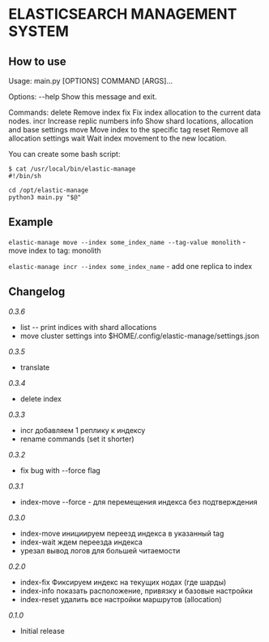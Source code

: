 # ELASTICSEARCH MANAGEMENT SYSTEM

## How to use

Usage: main.py [OPTIONS] COMMAND [ARGS]...

Options:
  --help  Show this message and exit.

Commands:
  delete  Remove index
  fix     Fix index allocation to the current data nodes.
  incr    Increase replic numbers
  info    Show shard locations, allocation and base settings
  move    Move index to the specific tag
  reset   Remove all allocation settings
  wait    Wait index movement to the new location.

You can create some bash script:
```
$ cat /usr/local/bin/elastic-manage 
#!/bin/sh

cd /opt/elastic-manage
python3 main.py "$@"
```

## Example

`elastic-manage move --index some_index_name --tag-value monolith` - move index to tag: monolith

`elastic-manage incr --index some_index_name` - add one replica to index


## Changelog

*0.3.6*
  - list -- print indices with shard allocations
  - move cluster settings into $HOME/.config/elastic-manage/settings.json 

*0.3.5*
  - translate

*0.3.4*
  - delete index

*0.3.3*
  - incr добавляем 1 реплику к индексу
  - rename commands (set it shorter)

*0.3.2*
  - fix bug with --force flag 

*0.3.1*
  - index-move --force - для перемещения индекса без подтверждения

*0.3.0*
  - index-move   инициируем переезд индекса в указанный tag 
  - index-wait   ждем переезда индекса
  - урезал вывод логов для большей читаемости

*0.2.0*
  - index-fix    Фиксируем индекс на текущих нодах (где шарды)
  - index-info   показать расположение, привязку и базовые настройки
  - index-reset  удалить все настройки маршрутов (allocation)
  
*0.1.0*
  - Initial release
